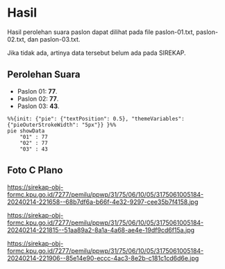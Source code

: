 # Hasil

Hasil perolehan suara paslon dapat dilihat pada file paslon-01.txt, paslon-02.txt, dan paslon-03.txt.

Jika tidak ada, artinya data tersebut belum ada pada SIREKAP.

## Perolehan Suara

 * Paslon 01: **77**.
 * Paslon 02: **77**.
 * Paslon 03: **43**.

```mermaid
%%{init: {"pie": {"textPosition": 0.5}, "themeVariables": {"pieOuterStrokeWidth": "5px"}} }%%
pie showData
    "01" : 77
    "02" : 77
    "03" : 43
```
## Foto C Plano

https://sirekap-obj-formc.kpu.go.id/7277/pemilu/ppwp/31/75/06/10/05/3175061005184-20240214-221658--68b7df6a-b66f-4e32-9297-cee35b7f4158.jpg

https://sirekap-obj-formc.kpu.go.id/7277/pemilu/ppwp/31/75/06/10/05/3175061005184-20240214-221815--51aa89a2-8a1a-4a68-ae4e-19df9cd6f15a.jpg

https://sirekap-obj-formc.kpu.go.id/7277/pemilu/ppwp/31/75/06/10/05/3175061005184-20240214-221906--85e14e90-eccc-4ac3-8e2b-c181c1cd6d6e.jpg
